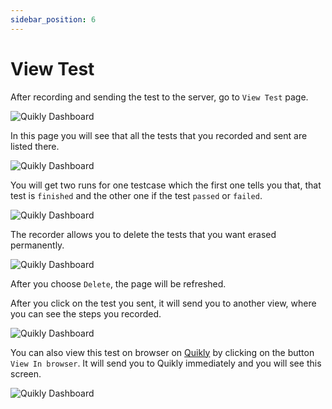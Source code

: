 ```yaml
---
sidebar_position: 6
---
```


# View Test

After recording and sending the test to the server, go to `View Test` page.

![Quikly Dashboard](/img/NewTest.png)

In this page you will see that all the tests that you recorded and sent are listed there.

![Quikly Dashboard](/img/sd.png)

You will get two runs for one testcase which the first one tells you that, that test is `finished` and the other one if the test `passed` or `failed`.

![Quikly Dashboard](/img/e.png)

The recorder allows you to delete the tests that you want erased permanently.

![Quikly Dashboard](/img/warning.png)

After you choose `Delete`, the page will be refreshed.

After you click on the test you sent, it will send you to another view, where you can see the steps you recorded.

![Quikly Dashboard](/img/n.png)

You can also view this test on browser on [Quikly](https://dev.k8s.testgold.dev/details/test-explorer/list-tests) by clicking on the button `View In browser`. It will send you to Quikly immediately and you will see this screen. 

![Quikly Dashboard](/img/o.png)

